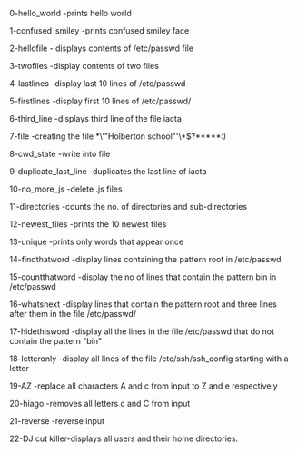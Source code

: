 0-hello_world -prints hello world

1-confused_smiley -prints confused smiley face

2-hellofile - displays contents of /etc/passwd file

3-twofiles -display contents of two files

4-lastlines -display last 10 lines of /etc/passwd

5-firstlines -display first 10 lines of /etc/passwd/

6-third_line -displays third line of the file iacta

7-file -creating the file \*\\'"Holberton school"\'\\*$\?\*\*\*\*\*:)

8-cwd_state -write into file

9-duplicate_last_line -duplicates the last line of iacta

10-no_more_js -delete .js files

11-directories -counts the no. of directories and sub-directories

12-newest_files -prints the 10 newest files

13-unique -prints only words that appear once

14-findthatword -display lines containing the pattern root in /etc/passwd

15-countthatword -display the no of lines that contain the pattern bin in /etc/passwd

16-whatsnext -display lines that contain the pattern root and three lines after them in the file /etc/passwd/

17-hidethisword -display all the lines in the file /etc/passwd that do not contain the pattern "bin"

18-letteronly -display all lines of the file /etc/ssh/ssh_config starting with a letter

19-AZ -replace all characters A and c from input to Z and e respectively

20-hiago -removes all letters c and C from input

21-reverse -reverse input

22-DJ cut killer-displays all users and their home directories.